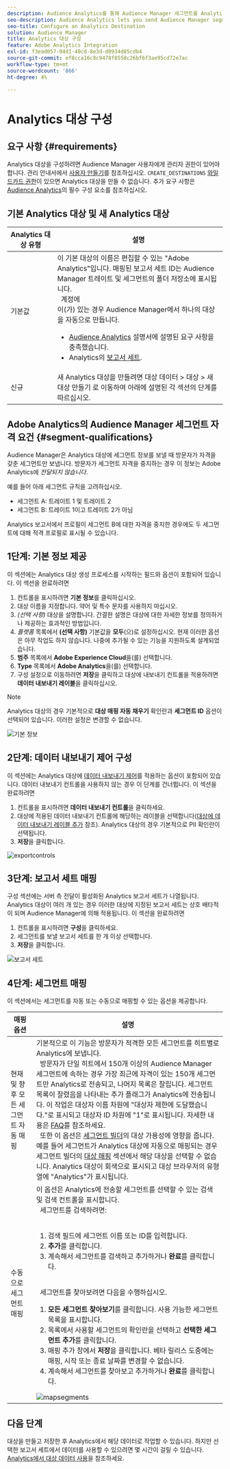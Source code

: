 ```yaml
---
description: Audience Analytics를 통해 Audience Manager 세그먼트를 Analytics에 보낼 수 있습니다. 이 기능을 사용하려면 Analytics 대상을 만들고 세그먼트를 Audience Manager의 대상에 매핑합니다.
seo-description: Audience Analytics lets you send Audience Manager segments to Analytics. To use this feature, you create an Analytics destination and map segments to it in Audience Manager.
seo-title: Configure an Analytics Destination
solution: Audience Manager
title: Analytics 대상 구성
feature: Adobe Analytics Integration
exl-id: f3ead057-04d1-40cd-8e3d-d0934d85cdb4
source-git-commit: ef8cca16c8c9478f8558c26bf6f3ae95cd72e7ac
workflow-type: tm+mt
source-wordcount: '866'
ht-degree: 4%

---
```


# Analytics 대상 구성

## 요구 사항 {#requirements}

Analytics 대상을 구성하려면 Audience Manager 사용자에게 관리자 권한이 있어야 합니다. 관리 안내서에서 [사용자 만들기](/help/using/features/administration/administration-overview.md#create-users)를 참조하십시오. `CREATE_DESTINATIONS` [와일드카드 권한](/help/using/features/administration/administration-overview.md#wild-card-permissions)이 있으면 Analytics 대상을 만들 수 없습니다.
추가 요구 사항은 [Audience Analytics](https://experienceleague.adobe.com/docs/analytics/integration/audience-analytics/mc-audiences-aam.html?lang=ko)의 필수 구성 요소를 참조하십시오.

## 기본 Analytics 대상 및 새 Analytics 대상

| Analytics 대상 유형 | 설명 |
|---|---|
| 기본값 | 이 기본 대상의 이름은 편집할 수 있는 &quot;Adobe Analytics&quot;입니다. 매핑된 보고서 세트 ID는 Audience Manager 트레이트 및 세그먼트의 폴더 저장소에 표시됩니다. <br>  계정에 <br>이(가) 있는 경우 Audience Manager에서 하나의 대상을 자동으로 만듭니다.  <ul><li>[Audience Analytics](https://experienceleague.adobe.com/docs/analytics/integration/audience-analytics/mc-audiences-aam.html?lang=ko) 설명서에 설명된 요구 사항을 충족했습니다.</li><li>Analytics의 [보고서 세트](https://experienceleague.adobe.com/docs/analytics/admin/manage-report-suites/report-suites-admin.html?lang=ko).</li></ul> |
| 신규 | 새 Analytics 대상을 만들려면 대상 데이터 > 대상 > 새 대상 만들기 로 이동하여 아래에 설명된 각 섹션의 단계를 따르십시오. |

## Adobe Analytics의 Audience Manager 세그먼트 자격 요건 {#segment-qualifications}

Audience Manager은 Analytics 대상에 세그먼트 정보를 보낼 때 방문자가 자격을 갖춘 세그먼트만 보냅니다. 방문자가 세그먼트 자격을 중지하는 경우 이 정보는 Adobe Analytics에 _전달되지 않습니다_.

예를 들어 아래 세그먼트 규칙을 고려하십시오.

* 세그먼트 A: 트레이트 1 및 트레이트 2
* 세그먼트 B: 트레이트 1이고 트레이트 2가 아님

Analytics 보고서에서 프로필이 세그먼트 B에 대한 자격을 중지한 경우에도 두 세그먼트에 대해 적격 프로필로 표시될 수 있습니다.

## 1단계: 기본 정보 제공

이 섹션에는 Analytics 대상 생성 프로세스를 시작하는 필드와 옵션이 포함되어 있습니다. 이 섹션을 완료하려면

1. 컨트롤을 표시하려면 **기본 정보**&#x200B;를 클릭하십시오.
2. 대상 이름을 지정합니다. 약어 및 특수 문자를 사용하지 마십시오.
3. *(선택 사항)* 대상을 설명합니다. 간결한 설명은 대상에 대한 자세한 정보를 정의하거나 제공하는 효과적인 방법입니다.
4. *플랫폼* 목록에서 **(선택 사항)** 기본값을 **모두**(으)로 설정하십시오. 현재 이러한 옵션은 아무 작업도 하지 않습니다. 나중에 추가될 수 있는 기능을 지원하도록 설계되었습니다.
5. **범주** 목록에서 **Adobe Experience Cloud**&#x200B;을(를) 선택합니다.
6. **Type** 목록에서 **Adobe Analytics**&#x200B;을(를) 선택합니다.
7. 구성 설정으로 이동하려면 **저장**&#x200B;을 클릭하고 대상에 내보내기 컨트롤을 적용하려면 **데이터 내보내기 레이블**&#x200B;을 클릭하십시오.

>[!NOTE]
>
>Analytics 대상의 경우 기본적으로 **대상 매핑 자동 채우기** 확인란과 **세그먼트 ID** 옵션이 선택되어 있습니다. 이러한 설정은 변경할 수 없습니다.

![기본 정보](assets/basicinformation.png)

## 2단계: 데이터 내보내기 제어 구성

이 섹션에는 Analytics 대상에 [데이터 내보내기 제어](/help/using/features/data-export-controls.md)를 적용하는 옵션이 포함되어 있습니다. 데이터 내보내기 컨트롤을 사용하지 않는 경우 이 단계를 건너뜁니다. 이 섹션을 완료하려면

1. 컨트롤을 표시하려면 **데이터 내보내기 컨트롤**&#x200B;을 클릭하세요.
1. 대상에 적용된 데이터 내보내기 컨트롤에 해당하는 레이블을 선택합니다([대상에 데이터 내보내기 레이블 추가](/help/using/features/destinations/add-data-export-labels.md) 참조). Analytics 대상의 경우 기본적으로 PII 확인란이 선택됩니다.
1. **저장**&#x200B;을 클릭합니다.

![exportcontrols](assets/exportControls.png)

## 3단계: 보고서 세트 매핑

구성 섹션에는 서버 측 전달이 활성화된 Analytics 보고서 세트가 나열됩니다. Analytics 대상이 여러 개 있는 경우 이러한 대상에 지정된 보고서 세트는 상호 배타적이 되며 Audience Manager에 의해 적용됩니다. 이 섹션을 완료하려면

1. 컨트롤을 표시하려면 **구성**&#x200B;을 클릭하세요.
1. 세그먼트를 보낼 보고서 세트를 한 개 이상 선택합니다.
1. **저장**&#x200B;을 클릭합니다.

![보고서 세트](assets/reportSuites.png)

## 4단계: 세그먼트 매핑

이 섹션에서는 세그먼트를 자동 또는 수동으로 매핑할 수 있는 옵션을 제공합니다.

| 매핑 옵션 | 설명 |
|---|---|
| 현재 및 향후 모든 세그먼트 자동 매핑 | 기본적으로 이 기능은 방문자가 적격한 모든 세그먼트를 히트별로 Analytics에 보냅니다. <br>  방문자가 단일 히트에서 150개 이상의 Audience Manager 세그먼트에 속하는 경우 가장 최근에 자격이 있는 150개 세그먼트만 Analytics로 전송되고, 나머지 목록은 잘립니다. 세그먼트 목록이 잘렸음을 나타내는 추가 플래그가 Analytics에 전송됩니다. 이 작업은 대상자 이름 차원에 &quot;대상자 제한에 도달했습니다.&quot;로 표시되고 대상자 ID 차원에 &quot;1&quot;로 표시됩니다. 자세한 내용은 [FAQ](https://experienceleague.adobe.com/docs/analytics/integration/audience-analytics/audience-analytics-workflow/mc-audiences-faqs.html?lang=ko)를 참조하세요. <br>  또한 이 옵션은 [세그먼트 빌더](/help/using/features/segments/segment-builder.md)의 대상 가용성에 영향을 줍니다. 예를 들어 세그먼트가 Analytics 대상에 자동으로 매핑되는 경우 세그먼트 빌더의 [대상 매핑](/help/using/features/segments/segment-builder.md#segment-builder-controls-destinations) 섹션에서 해당 대상을 선택할 수 없습니다. Analytics 대상이 회색으로 표시되고 대상 브라우저의 유형 열에 &quot;Analytics&quot;가 표시됩니다. |
| 수동으로 세그먼트 매핑 | 이 옵션은 Analytics에 전송할 세그먼트를 선택할 수 있는 검색 및 검색 컨트롤을 표시합니다. <br>  세그먼트를 검색하려면: <br>  <ol><li>검색 필드에 세그먼트 이름 또는 ID를 입력합니다.</li><li><b>추가</b>를 클릭합니다.</li><li>계속해서 세그먼트를 검색하고 추가하거나 <b>완료</b>를 클릭합니다.</li></ol><br>  세그먼트를 찾아보려면 다음을 수행하십시오. <ol><li><b>모든 세그먼트 찾아보기</b>를 클릭합니다. 사용 가능한 세그먼트 목록을 표시합니다.</li><li>목록에서 사용할 세그먼트의 확인란을 선택하고 <b>선택한 세그먼트 추가</b>를 클릭합니다.</li><li>매핑 추가 창에서 <b>저장</b>을 클릭합니다. 베타 릴리스 도중에는 매핑, 시작 또는 종료 날짜를 변경할 수 없습니다.</li><li>계속해서 세그먼트를 찾아보고 추가하거나 <b>완료</b>를 클릭합니다.</li></ol> ![mapsegments](assets/mapSegments.png) |

## 다음 단계

대상을 만들고 저장한 후 Analytics에서 해당 데이터로 작업할 수 있습니다. 하지만 선택한 보고서 세트에서 데이터를 사용할 수 있으려면 몇 시간이 걸릴 수 있습니다. [Analytics에서 대상 데이터 사용](https://experienceleague.adobe.com/docs/analytics/integration/audience-analytics/audience-analytics-workflow/use-audience-data-analytics.html?lang=ko)을 참조하세요.
